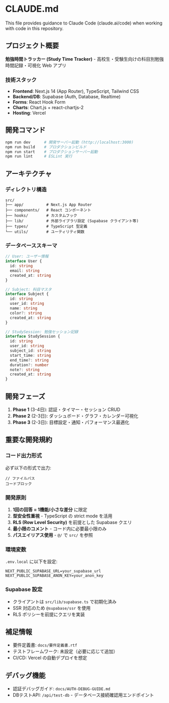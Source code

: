 # CLAUDE.md

This file provides guidance to Claude Code (claude.ai/code) when working with code in this repository.

## プロジェクト概要

**勉強時間トラッカー (Study Time Tracker)** - 高校生・受験生向けの科目別勉強時間記録・可視化 Web アプリ

### 技術スタック
- **Frontend**: Next.js 14 (App Router), TypeScript, Tailwind CSS
- **Backend/DB**: Supabase (Auth, Database, Realtime)
- **Forms**: React Hook Form
- **Charts**: Chart.js + react-chartjs-2
- **Hosting**: Vercel

## 開発コマンド

```bash
npm run dev      # 開発サーバー起動 (http://localhost:3000)
npm run build    # プロダクションビルド
npm run start    # プロダクションサーバー起動
npm run lint     # ESLint 実行
```

## アーキテクチャ

### ディレクトリ構造
```
src/
├── app/          # Next.js App Router
├── components/   # React コンポーネント
├── hooks/        # カスタムフック
├── lib/          # 外部ライブラリ設定 (Supabase クライアント等)
├── types/        # TypeScript 型定義
└── utils/        # ユーティリティ関数
```

### データベーススキーマ
```typescript
// User: ユーザー情報
interface User {
  id: string
  email: string
  created_at: string
}

// Subject: 科目マスタ
interface Subject {
  id: string
  user_id: string
  name: string
  color?: string
  created_at: string
}

// StudySession: 勉強セッション記録
interface StudySession {
  id: string
  user_id: string
  subject_id: string
  start_time: string
  end_time?: string
  duration?: number
  note?: string
  created_at: string
}
```

## 開発フェーズ

1. **Phase 1** (3-4日): 認証・タイマー・セッション CRUD
2. **Phase 2** (2-3日): ダッシュボード・グラフ・カレンダー可視化
3. **Phase 3** (2-3日): 目標設定・通知・パフォーマンス最適化

## 重要な開発規約

### コード出力形式
必ず以下の形式で出力:
```
// ファイルパス
コードブロック
```

### 開発原則
1. **1回の回答 = 1機能/小さな差分** に限定
2. **型安全性重視** - TypeScript の strict mode を活用
3. **RLS (Row Level Security)** を前提とした Supabase クエリ
4. **最小限のコメント** - コード内に必要最小限のみ
5. **パスエイリアス使用** - `@/` で `src/` を参照

### 環境変数
`.env.local` に以下を設定:
```
NEXT_PUBLIC_SUPABASE_URL=your_supabase_url
NEXT_PUBLIC_SUPABASE_ANON_KEY=your_anon_key
```

### Supabase 設定
- クライアントは `src/lib/supabase.ts` で初期化済み
- SSR 対応のため `@supabase/ssr` を使用
- RLS ポリシーを前提にクエリを実装

## 補足情報
- 要件定義書: `docs/要件定義書.rtf`
- テストフレームワーク: 未設定（必要に応じて追加）
- CI/CD: Vercel の自動デプロイを想定

## デバッグ機能
- 認証デバッグガイド: `docs/AUTH-DEBUG-GUIDE.md`
- DBテストAPI: `/api/test-db` - データベース接続確認用エンドポイント
